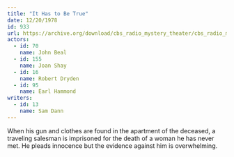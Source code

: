 ```yaml
---
title: "It Has to Be True"
date: 12/20/1978
id: 933
url: https://archive.org/download/cbs_radio_mystery_theater/cbs_radio_mystery_theater-0901-0950.zip/cbs_radio_mystery_theater-0901-0950%2Fcbsrmt_0933_it_has_to_be_true.mp3
actors:  
  - id: 70
    name: John Beal  
  - id: 155
    name: Joan Shay  
  - id: 16
    name: Robert Dryden  
  - id: 95
    name: Earl Hammond
writers:  
  - id: 13
    name: Sam Dann
---
```

When his gun and clothes are found in the apartment of the deceased, a traveling salesman is imprisoned for the death of a woman he has never met. He pleads innocence but the evidence against him is overwhelming.